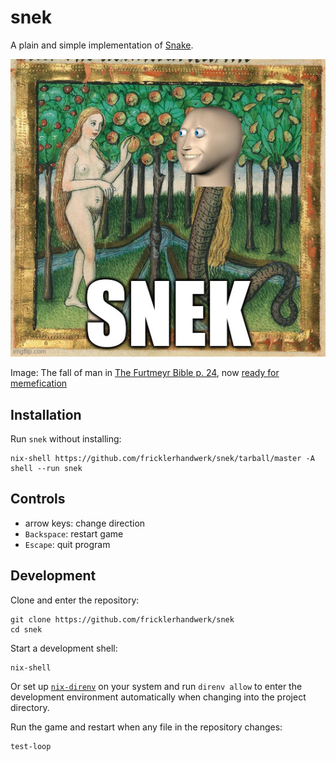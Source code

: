 # snek

A plain and simple implementation of [Snake](https://en.wikipedia.org/wiki/Snake_(video_game_genre)).

![](./snek.jpg)

Image: The fall of man in [The Furtmeyr Bible p. 24](https://www.loc.gov/resource/gdcwdl.wdl_08924/?sp=24&r=0.22,0.679,0.835,0.336,0), now [ready for memefication](https://imgflip.com/memegenerator/505951636/The-fall-of-man)

## Installation

Run `snek` without installing:

    nix-shell https://github.com/fricklerhandwerk/snek/tarball/master -A shell --run snek

## Controls

- arrow keys: change direction
- `Backspace`: restart game
- `Escape`: quit program

## Development

Clone and enter the repository:

    git clone https://github.com/fricklerhandwerk/snek
    cd snek

Start a development shell:

    nix-shell

Or set up [`nix-direnv`](https://github.com/nix-community/nix-direnv) on your system and run `direnv allow` to enter the development environment automatically when changing into the project directory.

Run the game and restart when any file in the repository changes:

    test-loop
